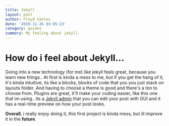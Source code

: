 ```yaml
---
title: Jekyll
layout: post
author: Floyd Santos
date: '2019-11-26 03:05:23'
category: guides
summary: My feeling about jekyll.
---
```


# How do i feel about Jekyll...
Going into a new technology (for me) like jekyll feels great, because you learn new things.. At first is kinda a mess to me, but if you get the hang of it, it's kinda intuitive, its like a blocks, blocks of code that you you just stack on layouts folder. And having to choose a theme is good and there's a ton to choose from. Plugins are great, it'll make your coding easier, like this one that im using.. its a [Jekyll admin](https://github.com/jekyll/jekyll-admin) that you can edit your post with GUI and it has a real-time preview on how your post looks.

**Overall**, i really enjoy doing it, this first project is kinda mess, but ill improve it in the **future**.